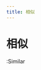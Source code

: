 ```yaml
---
title: 相似
---
```


# 相似

:Similar

<Similar></Similar>

<script setup>
import Similar from '../.vitepress/components/Similar.vue'
</script>
